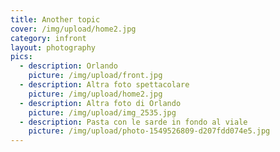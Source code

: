 ```yaml
---
title: Another topic
cover: /img/upload/home2.jpg
category: infront
layout: photography
pics:
  - description: Orlando
    picture: /img/upload/front.jpg
  - description: Altra foto spettacolare
    picture: /img/upload/home2.jpg
  - description: Altra foto di Orlando
    picture: /img/upload/img_2535.jpg
  - description: Pasta con le sarde in fondo al viale
    picture: /img/upload/photo-1549526809-d207fdd074e5.jpg
---
```


